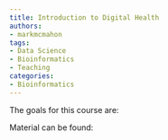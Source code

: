 ```yaml
---
title: Introduction to Digital Health
authors:
- markmcmahon
tags: 
- Data Science
- Bioinformatics
- Teaching
categories:
- Bioinformatics
---
```


The goals for this course are:

Material can be found:


